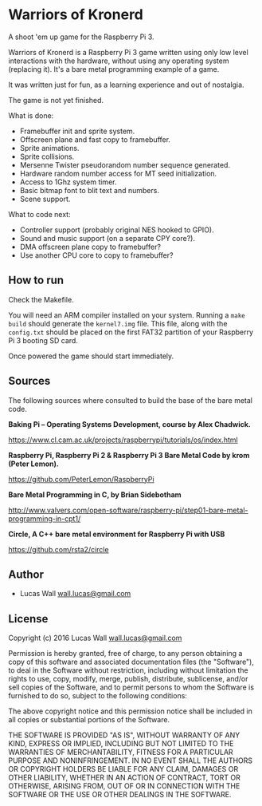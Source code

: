 
# Warriors of Kronerd #

A shoot 'em up game for the Raspberry Pi 3.

Warriors of Kronerd is a Raspberry Pi 3 game written using only low level interactions with the hardware, without using any operating system (replacing it). It's a bare metal programming example of a game.

It was written just for fun, as a learning experience and out of nostalgia.

The game is not yet finished.

What is done:

 - Framebuffer init and sprite system.
 - Offscreen plane and fast copy to framebuffer.
 - Sprite animations.
 - Sprite collisions.
 - Mersenne Twister pseudorandom number sequence generated.
 - Hardware random number access for MT seed initialization.
 - Access to 1Ghz system timer.
 - Basic bitmap font to blit text and numbers.
 - Scene support.

What to code next:

 - Controller support (probably original NES hooked to GPIO).
 - Sound and music support (on a separate CPY core?).
 - DMA offscreen plane copy to framebuffer?
 - Use another CPU core to copy to framebuffer?


## How to run

Check the Makefile.

You will need an ARM compiler installed on your system. Running a `make build` should generate the `kernel7.img` file. This file, along with the `config.txt` should be placed on the first FAT32 partition of your Raspberry Pi 3 booting SD card.

Once powered the game should start immediately.


## Sources

The following sources where consulted to build the base of the bare metal code.

**Baking Pi – Operating Systems Development, course by Alex Chadwick.**

https://www.cl.cam.ac.uk/projects/raspberrypi/tutorials/os/index.html

**Raspberry Pi, Raspberry Pi 2 & Raspberry Pi 3 Bare Metal Code by krom (Peter Lemon).**

https://github.com/PeterLemon/RaspberryPi

**Bare Metal Programming in C, by Brian Sidebotham**

http://www.valvers.com/open-software/raspberry-pi/step01-bare-metal-programming-in-cpt1/

**Circle, A C++ bare metal environment for Raspberry Pi with USB**

https://github.com/rsta2/circle


## Author

- Lucas Wall <wall.lucas@gmail.com>


## License

Copyright (c) 2016 Lucas Wall <wall.lucas@gmail.com>

Permission is hereby granted, free of charge, to any person obtaining a copy of this software and associated documentation files (the "Software"), to deal in the Software without restriction, including without limitation the rights to use, copy, modify, merge, publish, distribute, sublicense, and/or sell copies of the Software, and to permit persons to whom the Software is furnished to do so, subject to the following conditions:

The above copyright notice and this permission notice shall be included in all copies or substantial portions of the Software.

THE SOFTWARE IS PROVIDED "AS IS", WITHOUT WARRANTY OF ANY KIND, EXPRESS OR IMPLIED, INCLUDING BUT NOT LIMITED TO THE WARRANTIES OF MERCHANTABILITY, FITNESS FOR A PARTICULAR PURPOSE AND NONINFRINGEMENT. IN NO EVENT SHALL THE AUTHORS OR COPYRIGHT HOLDERS BE LIABLE FOR ANY CLAIM, DAMAGES OR OTHER LIABILITY, WHETHER IN AN ACTION OF CONTRACT, TORT OR OTHERWISE, ARISING FROM, OUT OF OR IN CONNECTION WITH THE SOFTWARE OR THE USE OR OTHER DEALINGS IN THE SOFTWARE.
